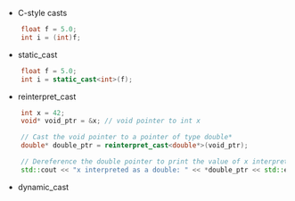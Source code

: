 - C-style casts
```c++
    float f = 5.0;
    int i = (int)f;
```

- static_cast
```c++
    float f = 5.0;
    int i = static_cast<int>(f);
```

- reinterpret_cast
```c++
    int x = 42;
    void* void_ptr = &x; // void pointer to int x

    // Cast the void pointer to a pointer of type double*
    double* double_ptr = reinterpret_cast<double*>(void_ptr);

    // Dereference the double pointer to print the value of x interpreted as a double
    std::cout << "x interpreted as a double: " << *double_ptr << std::endl;
```
- dynamic_cast
